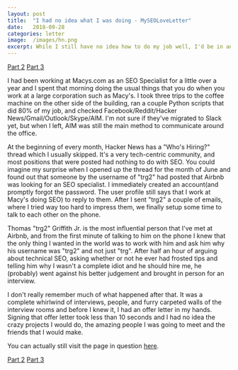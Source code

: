 ```yaml
---
layout: post
title:  "I had no idea what I was doing - MySEOLoveLetter"
date:   2018-09-28
categories: letter
image:  /images/hn.png
excerpt: While I still have no idea how to do my job well, I'd be in an even worse spot without the help of the amazing friends and coworkers that I've met here.
---
```

[Part 2](https://seoloveletter.github.io/letter/i-have-no-idea) [Part 3](https://seoloveletter.github.io/letter/call-me-maybe)

I had been working at Macys.com as an SEO Specialist for a little over a year and I spent that morning doing the usual things that you do when you work at a large corporation such as Macy's. I took three trips to the coffee machine on the other side of the building, ran a couple Python scripts that did 80% of my job, and checked Facebook/Reddit/Hacker News/Gmail/Outlook/Skype/AIM. I'm not sure if they've migrated to Slack yet, but when I left, AIM was still the main method to communicate around the office.

At the beginning of every month, Hacker News has a "Who's Hiring?" thread which I usually skipped.  It's a very tech-centric community, and most positions that were posted had nothing to do with SEO.  You could imagine my surprise when I opened up the thread for the month of June and found out that someone by the username of "trg2" had posted that Airbnb was looking for an SEO specialist. I immediately created an account(and promptly forgot the password. The user profile still says that I work at Macy's doing SEO) to reply to them. After I sent "trg2" a couple of emails, where I tried way too hard to impress them, we finally setup some time to talk to each other on the phone.

Thomas "trg2" Griffith Jr. is the most influential person that I've met at Airbnb, and from the first minute of talking to him on the phone I knew that the only thing I wanted in the world was to work with him and ask him why his username was "trg2" and not just "trg". After half an hour of arguing about technical SEO, asking whether or not he ever had frosted tips and telling him why I wasn't a complete idiot and he should hire me, he (probably) went against his better judgement and brought in person for an interview.

I don't really remember much of what happened after that. It was a complete whirlwind of interviews, people, and furry carpeted walls of the interview rooms and before I knew it, I had an offer letter in my hands. Signing that offer letter took less than 10 seconds and I had no idea the crazy projects I would do, the amazing people I was going to meet and the friends that I would make.

You can actually still visit the page in question [here](https://news.ycombinator.com/item?id=11815228).

[Part 2](https://seoloveletter.github.io/letter/i-have-no-idea) [Part 3](https://seoloveletter.github.io/letter/call-me-maybe)